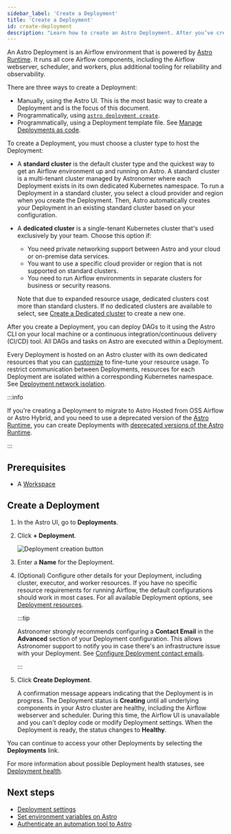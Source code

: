 ```yaml
---
sidebar_label: 'Create a Deployment'
title: 'Create a Deployment'
id: create-deployment
description: "Learn how to create an Astro Deployment. After you’ve created a Deployment, you can deploy DAGs to it from the Astro command-line interface (CLI), or from a continuous integration and continuous delivery (CI/CD) pipeline."
---
```


An Astro Deployment is an Airflow environment that is powered by [Astro Runtime](runtime-image-architecture.mdx). It runs all core Airflow components, including the Airflow webserver, scheduler, and workers, plus additional tooling for reliability and observability.

There are three ways to create a Deployment:

- Manually, using the Astro UI. This is the most basic way to create a Deployment and is the focus of this document.
- Programmatically, using [`astro deployment create`](cli/astro-deployment-create.md).
- Programmatically, using a Deployment template file. See [Manage Deployments as code](manage-deployments-as-code.md).

To create a Deployment, you must choose a cluster type to host the Deployment:

- A **standard cluster** is the default cluster type and the quickest way to get an Airflow environment up and running on Astro. A standard cluster is a multi-tenant cluster managed by Astronomer where each Deployment exists in its own dedicated Kubernetes namespace. To run a Deployment in a standard cluster, you select a cloud provider and region when you create the Deployment. Then, Astro automatically creates your Deployment in an existing standard cluster based on your configuration.

- A **dedicated cluster** is a single-tenant Kubernetes cluster that's used exclusively by your team. Choose this option if:

    - You need private networking support between Astro and your cloud or on-premise data services.
    - You want to use a specific cloud provider or region that is not supported on standard clusters.
    - You need to run Airflow environments in separate clusters for business or security reasons.

    Note that due to expanded resource usage, dedicated clusters cost more than standard clusters. If no dedicated clusters are available to select, see [Create a Dedicated cluster](create-dedicated-cluster.md) to create a new one.

After you create a Deployment, you can deploy DAGs to it using the Astro CLI on your local machine or a continuous integration/continuous delivery (CI/CD) tool. All DAGs and tasks on Astro are executed within a Deployment.

Every Deployment is hosted on an Astro cluster with its own dedicated resources that you can [customize](deployment-resources.md) to fine-tune your resource usage. To restrict communication between Deployments, resources for each Deployment are isolated within a corresponding Kubernetes namespace. See [Deployment network isolation](data-protection.md#deployment-network-isolation).

:::info

If you're creating a Deployment to migrate to Astro Hosted from OSS Airflow or Astro Hybrid, and you need to use a deprecated version of the [Astro Runtime](runtime-version-lifecycle-policy.md), you can create Deployments with [deprecated versions of the Astro Runtime](upgrade-runtime.md#run-a-deprecated-astro-runtime-version).


:::


## Prerequisites

- A [Workspace](manage-workspaces.md)

## Create a Deployment

1. In the Astro UI, go to **Deployments**.

2. Click **+ Deployment**.

    ![Deployment creation button](/img/docs/create-button.png)

3. Enter a **Name** for the Deployment.

4. (Optional) Configure other details for your Deployment, including cluster, executor, and worker resources. If you have no specific resource requirements for running Airflow, the default configurations should work in most cases. For all available Deployment options, see [Deployment resources](deployment-resources.md).

    :::tip

    Astronomer strongly recommends configuring a **Contact Email** in the **Advanced** section of your Deployment configuration. This allows Astronomer support to notify you in case there's an infrastructure issue with your Deployment. See [Configure Deployment contact emails](deployment-details.md#configure-deployment-contact-emails).

    :::

5. Click **Create Deployment**.

     A confirmation message appears indicating that the Deployment is in progress. The Deployment status is **Creating** until all underlying components in your Astro cluster are healthy, including the Airflow webserver and scheduler. During this time, the Airflow UI is unavailable and you can't deploy code or modify Deployment settings. When the Deployment is ready, the status changes to **Healthy**.

You can continue to access your other Deployments by selecting the **Deployments** link.

For more information about possible Deployment health statuses, see [Deployment health](deployment-health-incidents.md).

## Next steps

- [Deployment settings](deployment-settings.md)
- [Set environment variables on Astro](environment-variables.md)
- [Authenticate an automation tool to Astro](automation-authentication.md)
